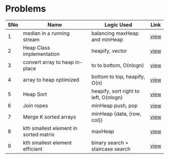 # Problems

SNo | Name | Logic Used | Link |
----|------|------------|------|
1 | median in a running stream | balancing maxHeap and minHeap | [view](median_running_stream.cpp)
2 | Heap Class implementation | heapify, vector | [view](heap_implementation.cpp) 
3 | convert array to heap in-place | to to bottom, O(nlogn) | [view](array_to_heap.cpp)
4 | array to heap optimized | bottom to top, heapify, O(n) | [view](array_to_heap_optimized.cpp)
5 | Heap Sort | heapify, sort right to left, O(nlogn) | [view](heapsort.cpp)
6 | Join ropes | minHeap push, pop | [view](join_ropes.cpp)
7 | Merge K sorted arrays | minHeap {data, {row, col}} | [view](merge_k_sorted_arrays.cpp)
8 | kth smallest element in sorted matrix | maxHeap | [view](kth_smallest_sorted_matrix.cpp)
9 | kth smallest element efficient | binary search + staircase search | [view](kth_smallest_sorted_matrix_efficient.cpp)